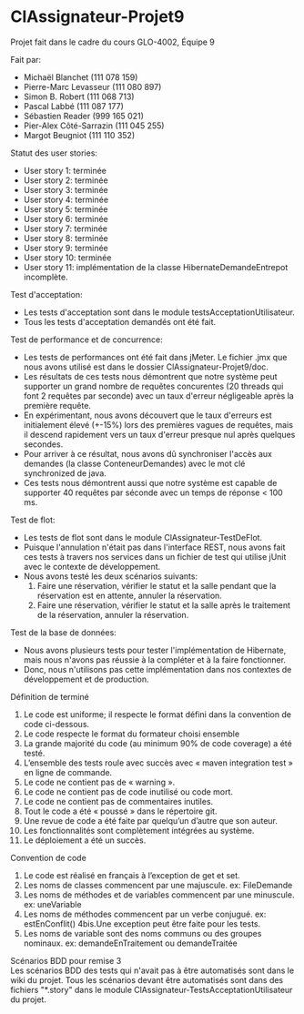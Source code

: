 # ClAssignateur-Projet9
Projet fait dans le cadre du cours GLO-4002,
Équipe 9

Fait par:
* Michaël Blanchet (111 078 159)
* Pierre-Marc Levasseur (111 080 897)
* Simon B. Robert (111 068 713)
* Pascal Labbé (111 087 177)
* Sébastien Reader (999 165 021)
* Pier-Alex Côté-Sarrazin (111 045 255)
* Margot Beugniot (111 110 352)

Statut des user stories:

* User story 1: terminée
* User story 2: terminée
* User story 3: terminée
* User story 4: terminée
* User story 5: terminée
* User story 6: terminée
* User story 7: terminée
* User story 8: terminée
* User story 9: terminée
* User story 10: terminée
* User story 11: implémentation de la classe HibernateDemandeEntrepot incomplète.

Test d'acceptation:
* Les tests d'acceptation sont dans le module testsAcceptationUtilisateur.
* Tous les tests d'acceptation demandés ont été fait.
 
Test de performance et de concurrence:
* Les tests de performances ont été fait dans jMeter. Le fichier .jmx que nous avons utilisé est dans le dossier ClAssignateur-Projet9/doc.
* Les résultats de ces tests nous démontrent que notre système peut supporter un grand nombre de requêtes concurentes (20 threads qui font 2 requêtes par seconde) avec un taux d'erreur négligeable après la première requête.
* En expérimentant, nous avons découvert que le taux d'erreurs est initialement élevé (+-15%) lors des premières vagues de requêtes, mais il descend rapidement vers un taux d'erreur presque nul après quelques secondes.
* Pour arriver à ce résultat, nous avons dû synchroniser l'accès aux demandes (la classe ConteneurDemandes) avec le mot clé synchronized de java.
* Ces tests nous démontrent aussi que notre système est capable de supporter 40 requêtes par séconde avec un temps de réponse < 100 ms.

Test de flot:
* Les tests de flot sont dans le module ClAssignateur-TestDeFlot.
* Puisque l'annulation n'était pas dans l'interface REST, nous avons fait ces tests à travers nos services dans un fichier de test qui utilise jUnit avec le contexte de développement.
* Nous avons testé les deux scénarios suivants:
  1. Faire une réservation, vérifier le statut et la salle pendant que la réservation est en attente, annuler la réservation.
  2. Faire une réservation, vérifier le statut et la salle après le traitement de la réservation, annuler la réservation.

Test de la base de données:
* Nous avons plusieurs tests pour tester l'implémentation de Hibernate, mais nous n'avons pas réussie à la compléter et à la faire fonctionner.
* Donc, nous n'utilisons pas cette implémentation dans nos contextes de développement et de production.

Définition de terminé

 1. Le code est uniforme; il respecte le format défini dans la convention de code ci-dessous.
 2. Le code respecte le format du formateur choisi ensemble
 3. La grande majorité du code (au minimum 90% de code coverage) a été testé.
 4. L’ensemble des tests roule avec succès avec « maven integration test » en ligne de commande.
 5. Le code ne contient pas de « warning ».
 6. Le code ne contient pas de code inutilisé ou code mort.
 7. Le code ne contient pas de commentaires inutiles.
 8. Tout le code a été « poussé » dans le répertoire git.
 9. Une revue de code a été faite par quelqu’un d’autre que son auteur.
10. Les fonctionnalités sont complètement intégrées au système.
11. Le déploiement a été un succès.


Convention de code

1. Le code est réalisé en français à l’exception de get et set.
2. Les noms de classes commencent par une majuscule. ex: FileDemande
3. Les noms de méthodes et de variables commencent par une minuscule. ex: uneVariable
4. Les noms de méthodes commencent par un verbe conjugué. ex: estEnConflit()
4bis.Une exception peut être faite pour les tests.
5. Les noms de variable sont des noms communs ou des groupes nominaux. ex: demandeEnTraitement ou demandeTraitée

Scénarios BDD pour remise 3  
Les scénarios BDD des tests qui n'avait pas à être automatisés sont dans le wiki du projet. Tous les scénarios devant être automatisés sont dans des fichiers "*.story" dans le module ClAssignateur-TestsAcceptationUtilisateur du projet.
